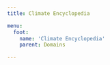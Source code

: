 ```yaml
---
title: Climate Encyclopedia

menu:
  foot:
    name: 'Climate Encyclopedia'
    parent: Domains

---
```


